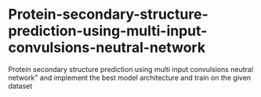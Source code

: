 # Protein-secondary-structure-prediction-using-multi-input-convulsions-neutral-network

Protein secondary structure prediction using multi input convulsions neutral network" and implement the best model architecture and train on the given dataset
